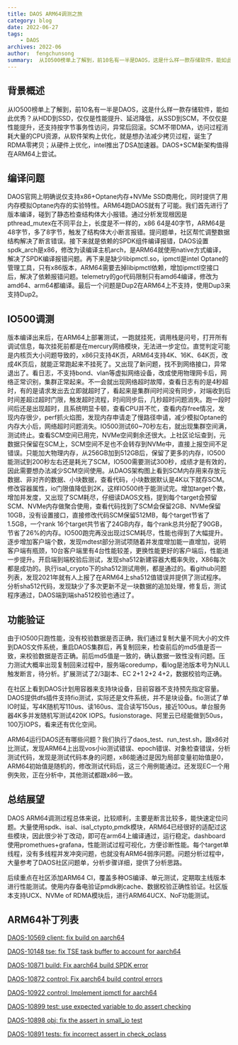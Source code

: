 ```yaml
---
title: DAOS ARM64调测之旅
category: blog 
date: 2022-06-27
tags:
    - DAOS
archives: 2022-06
author:  fengchunsong
summary:  从IO500榜单上了解到，前10名有一半是DAOS，这是什么样一款存储软件，能如此优秀？从HDD到SSD，仅仅是性能提升、延迟降低，从SSD到SCM，不仅仅是性能提升，还支持按字节事务性访问，异常后回滚。SCM不带DMA，访问过程消耗大量的CPU资源，从软件架构上优化，就是想办法减少拷贝过程，诞生了RDMA零拷贝；从硬件上优化，intel推出了DSA加速器。DAOS+SCM新架构值得在ARM64上尝试。
---
```


## 背景概述

 从IO500榜单上了解到，前10名有一半是DAOS，这是什么样一款存储软件，能如此优秀？从HDD到SSD，仅仅是性能提升、延迟降低，从SSD到SCM，不仅仅是性能提升，还支持按字节事务性访问，异常后回滚。SCM不带DMA，访问过程消耗大量的CPU资源，从软件架构上优化，就是想办法减少拷贝过程，诞生了RDMA零拷贝；从硬件上优化，intel推出了DSA加速器。DAOS+SCM新架构值得在ARM64上尝试。

## 编译问题

 DAOS官网上明确说仅支持x86+Optane内存+NVMe SSD商用化，同时提供了用内存模拟Optane内存的实验特性。ARM64跑DAOS就有了可能。我们首先进行了版本编译，碰到了静态检查结构体大小报错。通过分析发现根因是pthread_mutex在不同平台上，长度是不一样的，x86 64是40字节，ARM64是48字节，多了8字节，触发了结构体大小断言报错。提问题单，社区帮忙调整数据结构解决了断言错误。接下来就是依赖的SPDK组件编译报错，DAOS设置spdk_arch是x86，修改为读编译主机arch，是ARM64就使用native方式编译，解决了SPDK编译报错问题。再下来是缺少libipmctl.so，ipmctl是intel Optane的管理工具，只有x86版本，ARM64需要去掉libipmctl依赖，增加ipmctl空接口后，解决了依赖报错问题。telemetry的go代码限制只有amd64编译，修改为amd64、arm64都编译。最后一个问题是Dup2在ARM64上不支持，使用Dup3来支持Dup2。

## IO500调测

 版本编译出来后，在ARM64上部署测试，一跑就挂死，调用栈是问号，打开所有调试信息，每次挂死前都是在mercury网络模块，无法进一步定位。直觉判定可能是内核页大小问题导致的，x86只支持4K页，ARM64支持4K、16K、64K页，改成4K页后，就能正常跑起来不挂死了。又出现了新问题，找不到网络接口，异常退出了。看日志，不支持bond、vlan等虚拟网络设备，改成使用物理网卡后，网络正常识别，集群正常起来。不一会就出现网络超时故障，查看日志有的是4秒超时，有的是请求发出去立即就超时了，看起来是集群间时间没有同步，对端收到后时间差超过超时门限，触发超时流程，时间同步后，几秒超时问题消失。跑一段时间后还是出现超时，且系统明显卡顿，查看CPU并不忙，查看内存free情况，发现内存很少，perf抓火焰图，发现内存申请走了慢路径申请，减少模拟Optane的内存大小后，网络超时问题消失。IO500测试60~70秒左右，就出现集群空间满，测试终止。查看SCM空间已用完，NVMe空间剩余还很大。上社区论坛查到，元数据只保留在SCM上，SCM空间不足也不会转存到NVMe中，直接上报空间不足错误。只能加大物理内存，从256GB加到512GB后，保留了更多的内存，IO500能测试到200秒左右还是耗光了SCM，IO500需要测试300秒，成绩才是有效的，因此需要想办法减少SCM空间使用。从DAOS架构图上看到SCM内存用来存放元数据、非对齐的数据、小块数据，查看代码，小块数据默认是4K以下就存SCM。修改容器属性，io门限值降低到2K，这样IO500终于能测试完。增加target个数，增加并发度，又出现了SCM耗尽，仔细读DAOS文档，提到每个target会预留SCM、NVMe内存做聚合使用，查看代码找到了SCM会保留2GB、NVMe保留10GB，没有设置接口，直接修改代码SCM保留512MB，每个target节省了1.5GB，一个rank 16个target共节省了24GB内存，每个rank总共分配了90GB，节省了26%的内存。IO500跑完再没出现过SCM耗尽，性能也得到了大幅提升。逐步增加客户端个数，发现mdtest部分测试项随着并发度增加能一直增加，说明客户端有瓶颈，10台客户端里有4台性能较差，更换性能更好的客户端后，性能进一步提升。开启端到端校验后测试，发现sha512新建容器大概率失败，X86每次都是成功的。执行isal_crypto下的sha512测试用例，都是通过的。看github问题列表，发现2021年就有人上报了在ARM64上sha512值错误并提供了测试程序。分析sha512代码，发现缺少了多次更新不足一块数据的追加处理，修复后，测试程序通过，DAOS端到端sha512校验也通过了。

## 功能验证

 由于IO500只跑性能，没有校验数据是否正确，我们通过复制大量不同大小的文件到DAOS文件系统，重启DAOS集群后，再复制回来，检查前后的md5值是否一致，来校验数据是否正确。前后md5值是一致的，确认数据一致性没有问题。压力测试大概率出现复制回来过程中，服务端coredump，看log是池版本号为NULL触发断言，待分析。扩展测试了2/3副本、EC 2+1 2+2 4+2，数据校验均正确。

 在社区上看到DAOS计划用容器来支持块设备，目前容器不支持预先指定容量。DAOS提供dfs插件支持fio测试，实际还是文件系统，并不是块设备。fio测试了单IO时延，写4K随机写110us、读160us、混合读写150us，接近100us。单台服务器4K多并发随机写测试420K IOPS。fusionstorage、阿里云已经能做到50us，100万IOPS，看来还有优化空间。

 ARM64运行DAOS还有哪些问题？我们执行了daos_test、run_test.sh，跟x86对比测试，发现ARM64上出现vos小io测试错误、epoch错误、对象检查错误，分析测试代码，发现是测试代码本身的问题，x86能通过是因为局部变量初始值是0，ARM64初始值是随机的，修改测试代码后，这三个用例能通过。还发现EC一个用例失败，正在分析中，其他测试都跟x86一致。

## 总结展望

 DAOS ARM64调测过程总体来说，比较顺利，主要是断言比较多，能快速定位问题。大量使用spdk、isal、isal_ctypto,pmdk模块，ARM64已经很好的适配过这些模块，因此很少补丁改动，即可在arm64上编译通过，运行稳定。dashboard使用promethues+grafana，性能测试过程可视化，方便诊断性能。每个target单线程，没有多线程并发冲突问题，也就没有ARM64弱序问题。问题分析过程中，大量参考了DAOS社区问题单，分析步骤详细，提供了分析思路。

 后续重点在社区添加ARM64 CI，覆盖多种OS编译、单元测试，定期取主线版本进行性能测试。使用内存备电验证pmdk刷cache、数据校验正确性验证。社区版本支持UCX、NVMe of RDMA模块后，进行ARM64UCX、NoF功能测试。

## ARM64补丁列表

[DAOS-10569 client: fix build on aarch64](https://github.com/daos-stack/daos/pull/8998)

[DAOS-10148 tse: fix TSE task buffer to account for aarch64](https://github.com/daos-stack/daos/pull/8984)

[DAOS-10871 build: Fix aarch64 build SPDK error](https://github.com/daos-stack/daos/pull/9398)

[DAOS-10872 control: Fix aarch64 build control errors ](https://github.com/daos-stack/daos/pull/9401)

[DAOS-10922 control: Implement ipmctl for aarch64](https://github.com/daos-stack/daos/pull/9505)

[DAOS-10899 test: use expected variable to do assert checking](https://github.com/daos-stack/daos/pull/9487 )

[DAOS-10898 obj: fix the assert in small_io test](https://github.com/daos-stack/daos/pull/9486)

[DAOS-10891 tests: fix incorrect assert in check_oclass](https://github.com/daos-stack/daos/pull/9456 )

